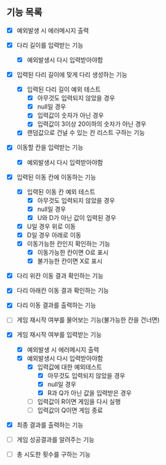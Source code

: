 ## 기능 목록
- [X] 예외발생 시 에러메시지 출력
- [X] 다리 길이를 입력받는 기능
  - [X] 예외발생시 다시 입력받아야함
- [X] 입력된 다리 길이에 맞게 다리 생성하는 기능
  - [X] 입력된 다리 길이 예외 테스트
    - [X] 아무것도 입력되지 않았을 경우
    - [X] null일 경우
    - [X] 입력값이 숫자가 아닌 경우
    - [X] 입력값이 3이상 20이하의 숫자가 아닌 경우
  - [X] 랜덤값으로 건널 수 있는 칸 리스트 구하는 기능
- [X] 이동할 칸을 입력받는 기능
  - [X] 예외발생시 다시 입력받아야함
- [X] 입력된 이동 칸에 이동하는 기능
  - [X] 입력된 이동 칸 예외 테스트
    - [X] 아무것도 입력되지 않았을 경우
    - [X] null일 경우
    - [X] U와 D가 아닌 값이 입력된 경우
  - [X] U일 경우 위로 이동
  - [X] D일 경우 아래로 이동
  - [X] 이동가능한 칸인지 확인하는 기능
    - [X] 이동가능한 칸이면 O로 표시
    - [X] 불가능한 칸이면 X로 표시
- [X] 다리 위칸 이동 결과 확인하는 기능
- [X] 다리 아래칸 이동 결과 확인하는 기능
- [X] 다리 이동 결과를 출력하는 기능
- [ ] 게임 재시작 여부를 물어보는 기능(불가능한 칸을 건너면)
- [X] 게임 재시작 여부를 입력받는 기능
  - [X] 예외발생 시 에러메시지 출력
  - [X] 예외발생시 다시 입력받아야함
    - [X] 입력값에 대한 예외테스트
      - [X] 아무것도 입력되지 않았을 경우
      - [X] null일 경우
      - [X] R과 Q가 아닌 값을 입력받은 경우
    - [ ] 입력값이 R이면 게임을 다시 실행
    - [ ] 입력값이 Q이면 게임 종료
- [X] 최종 결과를 출력하는 기능 
- [ ] 게임 성공결과를 알려주는 기능
- [ ] 총 시도한 횟수를 구하는 기능

    